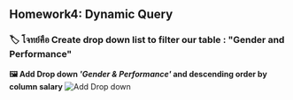 ## Homework4: Dynamic Query 
### 🏷  โจทย์คือ Create drop down list to filter our table : "Gender and Performance"
**🖼 Add Drop down *'Gender & Performance'* and descending order by column salary**
![Add Drop down ](https://github.com/user-attachments/assets/35b99bdb-b611-4bd5-80ce-c646ae6c85e3)
